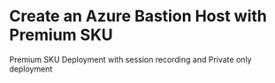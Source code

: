 # Create an Azure Bastion Host with Premium SKU

Premium SKU Deployment with session recording and Private only deployment
